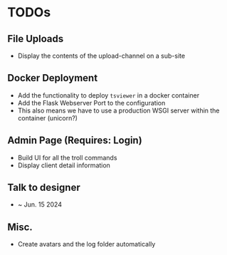 # TODOs

## File Uploads
- Display the contents of the upload-channel on a sub-site

## Docker Deployment
- Add the functionality to deploy `tsviewer` in a docker container
- Add the Flask Webserver Port to the configuration
- This also means we have to use a production WSGI server within the container (unicorn?)

## Admin Page (Requires: Login)
- Build UI for all the troll commands
- Display client detail information

## Talk to designer
- ~ Jun. 15 2024

## Misc.
- Create avatars and the log folder automatically
